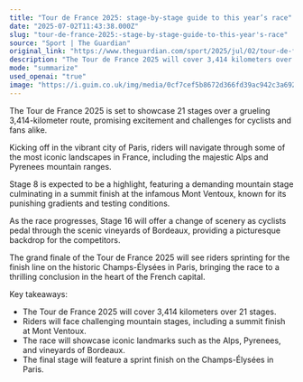 ```yaml
---
title: "Tour de France 2025: stage-by-stage guide to this year’s race"
date: "2025-07-02T11:43:38.000Z"
slug: "tour-de-france-2025:-stage-by-stage-guide-to-this-year's-race"
source: "Sport | The Guardian"
original_link: "https://www.theguardian.com/sport/2025/jul/02/tour-de-france-2025-stage-by-stage-guide-to-this-years-race"
description: "The Tour de France 2025 will cover 3,414 kilometers over 21 stages, starting in Paris and showcasing iconic landscapes such as the Alps and Pyrenees. Stage 8 will be a highlight with a demanding mountain stage ending at Mont Ventoux, while Stage 16 will take cyclists through the vineyards of Bordeaux. The race will conclude with a sprint finish on the Champs-Élysées in Paris, promising an exciting finale for cyclists and fans."
mode: "summarize"
used_openai: "true"
image: "https://i.guim.co.uk/img/media/0cf7cef5b8672d366fd39ac942c3a692fd42e007/234_0_4804_3844/master/4804.jpg?width=1200&height=630&quality=85&auto=format&fit=crop&overlay-align=bottom%2Cleft&overlay-width=100p&overlay-base64=L2ltZy9zdGF0aWMvb3ZlcmxheXMvdGctZGVmYXVsdC5wbmc&enable=upscale&s=d0bc5823f84d11739c3bb7c4b6997615"
---
```


The Tour de France 2025 is set to showcase 21 stages over a grueling 3,414-kilometer route, promising excitement and challenges for cyclists and fans alike.

Kicking off in the vibrant city of Paris, riders will navigate through some of the most iconic landscapes in France, including the majestic Alps and Pyrenees mountain ranges.

Stage 8 is expected to be a highlight, featuring a demanding mountain stage culminating in a summit finish at the infamous Mont Ventoux, known for its punishing gradients and testing conditions.

As the race progresses, Stage 16 will offer a change of scenery as cyclists pedal through the scenic vineyards of Bordeaux, providing a picturesque backdrop for the competitors.

The grand finale of the Tour de France 2025 will see riders sprinting for the finish line on the historic Champs-Élysées in Paris, bringing the race to a thrilling conclusion in the heart of the French capital.

Key takeaways:
- The Tour de France 2025 will cover 3,414 kilometers over 21 stages.
- Riders will face challenging mountain stages, including a summit finish at Mont Ventoux.
- The race will showcase iconic landmarks such as the Alps, Pyrenees, and vineyards of Bordeaux.
- The final stage will feature a sprint finish on the Champs-Élysées in Paris.